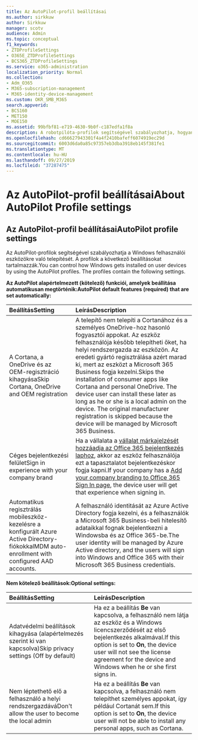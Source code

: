 ```yaml
---
title: Az AutoPilot-profil beállításai
ms.author: sirkkuw
author: Sirkkuw
manager: scotv
audience: Admin
ms.topic: conceptual
f1_keywords:
- ZTDProfileSettings
- O365E_ZTDProfileSettings
- BCS365_ZTDProfileSettings
ms.service: o365-administration
localization_priority: Normal
ms.collection:
- Adm_O365
- M365-subscription-management
- M365-identity-device-management
ms.custom: OKR_SMB_M365
search.appverid:
- BCS160
- MET150
- MOE150
ms.assetid: 99bfbf81-e719-4630-9b0f-c187edfa1f8a
description: A robotpilóta-profilok segítségével szabályozhatja, hogyan lesz telepítve a Windows a felhasználói eszközökre. A profilok olyan alapértelmezett és választható beállításokat tartalmaznak, mint a Cortana-telepítés kihagyása.
ms.openlocfilehash: cd66627943301f4a4f2410bafeff6074919ec29d
ms.sourcegitcommit: 6003d6da0a85c97357eb3dba3918eb145f381fe1
ms.translationtype: MT
ms.contentlocale: hu-HU
ms.lasthandoff: 09/27/2019
ms.locfileid: "37287475"
---
```

# <a name="about-autopilot-profile-settings"></a><span data-ttu-id="31cd5-104">Az AutoPilot-profil beállításai</span><span class="sxs-lookup"><span data-stu-id="31cd5-104">About AutoPilot Profile settings</span></span>

## <a name="autopilot-profile-settings"></a><span data-ttu-id="31cd5-105">Az AutoPilot-profil beállításai</span><span class="sxs-lookup"><span data-stu-id="31cd5-105">AutoPilot profile settings</span></span>

<span data-ttu-id="31cd5-p102">Az AutoPilot-profilok segítségével szabályozhatja a Windows felhasználói eszközökre való telepítését. A profilok a következő beállításokat tartalmazzák.</span><span class="sxs-lookup"><span data-stu-id="31cd5-p102">You can control how Windows gets installed on user devices by using the AutoPilot profiles. The profiles contain the following settings.</span></span>
  
 <span data-ttu-id="31cd5-108">**Az AutoPilot alapértelmezett (kötelező) funkciói, amelyek beállítása automatikusan megtörténik:**</span><span class="sxs-lookup"><span data-stu-id="31cd5-108">**AutoPilot default features (required) that are set automatically:**</span></span>
  
|<span data-ttu-id="31cd5-109">**Beállítás**</span><span class="sxs-lookup"><span data-stu-id="31cd5-109">**Setting**</span></span>|<span data-ttu-id="31cd5-110">**Leírás**</span><span class="sxs-lookup"><span data-stu-id="31cd5-110">**Description**</span></span>|
|:-----|:-----|
|<span data-ttu-id="31cd5-111">A Cortana, a OneDrive és az OEM-regisztráció kihagyása</span><span class="sxs-lookup"><span data-stu-id="31cd5-111">Skip Cortana, OneDrive and OEM registration</span></span>  <br/> |<span data-ttu-id="31cd5-p103">A telepítő nem telepíti a Cortanához és a személyes OneDrive-hoz hasonló fogyasztói appokat. Az eszköz felhasználója később telepítheti őket, ha helyi rendszergazda az eszközön. Az eredeti gyártó regisztrálása azért marad ki, mert az eszközt a Microsoft 365 Business fogja kezelni.</span><span class="sxs-lookup"><span data-stu-id="31cd5-p103">Skips the installation of consumer apps like Cortana and personal OneDrive. The device user can install these later as long as he or she is a local admin on the device. The original manufacturer registration is skipped because the device will be managed by Microsoft 365 Business.</span></span>  <br/> |
|<span data-ttu-id="31cd5-115">Céges bejelentkezési felület</span><span class="sxs-lookup"><span data-stu-id="31cd5-115">Sign in experience with your company brand</span></span>  <br/> |<span data-ttu-id="31cd5-116">Ha a vállalata a [vállalat márkajelzését hozzáadja az Office 365 bejelentkezés laphoz](https://support.office.com/article/a1229cdb-ce19-4da5-90c7-2b9b146aef0a), akkor az eszköz felhasználója ezt a tapasztalatot bejelentkezéskor fogja kapni.</span><span class="sxs-lookup"><span data-stu-id="31cd5-116">If your company has a [Add your company branding to Office 365 Sign In page](https://support.office.com/article/a1229cdb-ce19-4da5-90c7-2b9b146aef0a), the device user will get that experience when signing in.</span></span>  <br/> |
|<span data-ttu-id="31cd5-117">Automatikus regisztrálás mobileszköz-kezelésre a konfigurált Azure Active Directory-fiókokkal</span><span class="sxs-lookup"><span data-stu-id="31cd5-117">MDM auto-enrollment with configured AAD accounts.</span></span>  <br/> |<span data-ttu-id="31cd5-118">A felhasználó identitását az Azure Active Directory fogja kezelni, és a felhasználók a Microsoft 365 Business-beli hitelesítő adataikkal fognak bejelentkezni a Windowsba és az Office 365-be.</span><span class="sxs-lookup"><span data-stu-id="31cd5-118">The user identity will be managed by Azure Active directory, and the users will sign into Windows and Office 365 with their Microsoft 365 Business credentials.</span></span>  <br/> |
   
 <span data-ttu-id="31cd5-119">**Nem kötelező beállítások:**</span><span class="sxs-lookup"><span data-stu-id="31cd5-119">**Optional settings:**</span></span>
  
|<span data-ttu-id="31cd5-120">**Beállítás**</span><span class="sxs-lookup"><span data-stu-id="31cd5-120">**Setting**</span></span>|<span data-ttu-id="31cd5-121">**Leírás**</span><span class="sxs-lookup"><span data-stu-id="31cd5-121">**Description**</span></span>|
|:-----|:-----|
|<span data-ttu-id="31cd5-122">Adatvédelmi beállítások kihagyása (alapértelmezés szerint ki van kapcsolva)</span><span class="sxs-lookup"><span data-stu-id="31cd5-122">Skip privacy settings (Off by default)</span></span>  <br/> |<span data-ttu-id="31cd5-123">Ha ez a beállítás **Be** van kapcsolva, a felhasználó nem látja az eszköz és a Windows licencszerződését az első bejelentkezés alkalmával.</span><span class="sxs-lookup"><span data-stu-id="31cd5-123">If this option is set to **On**, the device user will not see the license agreement for the device and Windows when he or she first signs in.</span></span>  <br/> |
|<span data-ttu-id="31cd5-124">Nem léptethető elő a felhasználó a helyi rendszergazdává</span><span class="sxs-lookup"><span data-stu-id="31cd5-124">Don't allow the user to become the local admin</span></span>  <br/> |<span data-ttu-id="31cd5-125">Ha ez a beállítás **Be** van kapcsolva, a felhasználó nem telepíthet személyes appokat, így például Cortanát sem.</span><span class="sxs-lookup"><span data-stu-id="31cd5-125">If this option is set to **On**, the device user will not be able to install any personal apps, such as Cortana.</span></span>  <br/> |
   
